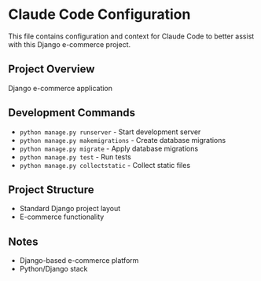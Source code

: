 # Claude Code Configuration

This file contains configuration and context for Claude Code to better assist with this Django e-commerce project.

## Project Overview
Django e-commerce application

## Development Commands
- `python manage.py runserver` - Start development server
- `python manage.py makemigrations` - Create database migrations
- `python manage.py migrate` - Apply database migrations
- `python manage.py test` - Run tests
- `python manage.py collectstatic` - Collect static files

## Project Structure
- Standard Django project layout
- E-commerce functionality

## Notes
- Django-based e-commerce platform
- Python/Django stack